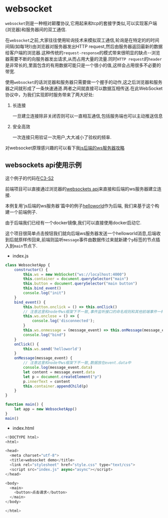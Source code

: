 # websocket

`websocket`则是一种相对颠覆协议,它用起来和tcp的套接字类似,可以实现客户端(浏览器)和服务器间的双工通信.

在`websocket`之前,大家往往使用轮询技术来模拟双工通信,轮询是在特定的的时间间隔(如每1秒)由浏览器对服务器发出HTTP request,然后由服务器返回最新的数据给客户端的浏览器.这种传统的`request-response`的模式带来很明显的缺点--浏览器需要不断的向服务器发出请求,从而占用大量的流量.同时`HTTP request`的`header`是非常长的,里面包含的有用数据可能只是一个很小的值,这样会占用很多不必要的带宽.

使用`websocket`的话浏览器和服务器只需要做一个握手的动作,这之后浏览器和服务器之间就形成了一条快速通道.两者之间就直接可以数据互相传送.在此WebSocket协议中，为我们实现即时服务带来了两大好处:

1. 长连接

    一旦建立连接除非关闭否则可以一直相互通信,包括服务端也可以主动推送信息

2. 安全高效

    一次连接只用验证一次用户,大大减小了验权的频率.

对websocket原理感兴趣的可以看下我[js后端的ws服务器攻略](https://tutorialforjavascript.github.io/%E4%BD%BF%E7%94%A8Javascript%E6%90%AD%E5%BB%BA%E5%90%8E%E7%AB%AF%E6%9C%8D%E5%8A%A1/Websocket%E6%8E%A5%E5%8F%A3%E6%9C%8D%E5%8A%A1.html)

## websockets api使用示例

这个例子的代码在[C3-S2](https://github.com/TutorialForJavascript/frontend-basic/tree/master/code/C3/S2)

前端项目可以直接通过浏览器的[websockets api](https://developer.mozilla.org/zh-CN/docs/Web/API/Websockets_API)来直接和后端的ws服务器建立连接.

本例复用'js后端的ws服务器'篇中的例子[helloworld](https://github.com/TutorialForJavascript/js-server/tree/master/code/Websocket%E6%8E%A5%E5%8F%A3%E6%9C%8D%E5%8A%A1/C0)作为后端,
我们来基于这个构建一个前端例子.

由于后端我们已经有一个docker镜像,我们可以直接使用docker启动它.

这个项目很简单点击按钮我们就向后端ws服务器发送一个helloworld消息,后端收到后就原样传回来,前端则监听`message`事件由数据传过来就新建个`p`标签的节点插入到`main`节点下.

+ index.js

```js
class WebsocketApp {
    constructor() {
        this.ws = new WebSocket("ws://localhost:4000")
        this.container = document.querySelector("main")
        this.button = document.querySelector("main button")
        this.bind_event()
        console.log("init")
    }
    bind_event() {
        this.button.onclick = () => this.onClick()
        // 注意这里和node中ws框架下不一致,事件监听接口的命名规则和其他前端事件一样.
        this.ws.onclose = () => {
            console.log('disconnected');
        }
        this.ws.onmessage = (message_event) => this.onMessage(message_event)
        console.log("bind")
    }
    onClick() {
        this.ws.send('helloworld')
    }
    onMessage(message_event) {
        // 注意这里和node中ws框架下不一致,数据放在event.data中
        console.log(message_event.data)
        let content = message_event.data
        let p = document.createElement("p")
        p.innerText = content
        this.container.appendChild(p)
    }
}

function main() {
    let app = new WebsocketApp()
}
main()
```

+ index.html

```js
<!DOCTYPE html>
<html>

<head>
  <meta charset="utf-8">
  <title>websocket demo</title>
  <link rel="stylesheet" href="style.css" type="text/css">
  <script src="index.js" async="async"></script>
</head>

<body>
  <main>
    <button>点击请求</button>
  </main>
</body>

</html>
```



